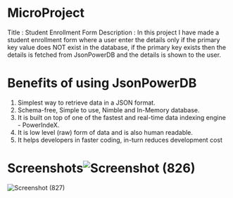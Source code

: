 # MicroProject
Title : Student Enrollment Form
Description : In this project I have made a student enrollment form where a user enter the details only if the primary key value does NOT exist in the database, if the primary key exists then the details is fetched from JsonPowerDB and the details is shown to the user.
# Benefits of using JsonPowerDB
1) Simplest way to retrieve data in a JSON format.
2) Schema-free, Simple to use, Nimble and In-Memory database.
3) It is built on top of one of the fastest and real-time data indexing engine - PowerIndeX.
4) It is low level (raw) form of data and is also human readable.
5) It helps developers in faster coding, in-turn reduces development cost
# Screenshots![Screenshot (826)](https://github.com/AasthaSingh07/MicroProject/assets/98010005/f394771f-2c8b-4fd1-b65c-5d2b3d43e88d)


![Screenshot (827)](https://github.com/AasthaSingh07/MicroProject/assets/98010005/31a9227a-1c38-432a-b549-eeca2efbc5be)
